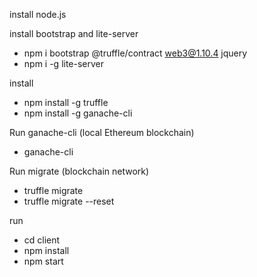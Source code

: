 
install node.js


install bootstrap and lite-server
- npm i bootstrap @truffle/contract web3@1.10.4 jquery
- npm i -g lite-server


install
- npm install -g truffle
- npm install -g ganache-cli

Run ganache-cli (local Ethereum blockchain)
- ganache-cli

Run migrate (blockchain network)
- truffle migrate
- truffle migrate --reset

run
- cd client
- npm install
- npm start